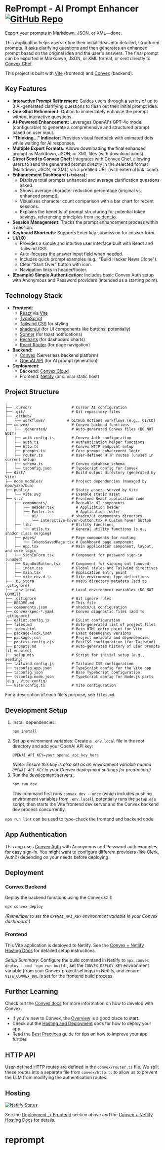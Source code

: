# RePrompt - AI Prompt Enhancer [![GitHub Repo](https://img.shields.io/badge/GitHub-Repository-blue?style=flat-square&logo=github)](https://github.com/waynesutton/promptkit)

Export your prompts in Markdown, JSON, or XML—done.

This application helps users refine their initial ideas into detailed, structured prompts. It asks clarifying questions and then generates an enhanced prompt based on the original idea and the user's answers. The final prompt can be exported in Markdown, JSON, or XML format, or sent directly to [Convex Chef](https://chef.convex.dev/).

This project is built with [Vite](https://vitejs.dev/) (frontend) and [Convex](https://convex.dev/) (backend).

## Key Features

- **Interactive Prompt Refinement:** Guides users through a series of up to 3 AI-generated clarifying questions to flesh out their initial prompt idea.
- **One-Shot Refinement:** Option to immediately enhance the prompt without interactive questions.
- **AI-Powered Enhancement:** Leverages OpenAI's GPT-4o model (configurable) to generate a comprehensive and structured prompt based on user input.
- **"Thinking..." Indicator:** Provides visual feedback with animated dots while waiting for AI responses.
- **Multiple Export Formats:** Allows downloading the final enhanced prompt as Markdown, JSON, or XML files (with download icons).
- **Direct Send to Convex Chef:** Integrates with Convex Chef, allowing users to send the generated prompt directly in the selected format (Markdown, JSON, or XML) via a prefilled URL (with external link icons).
- **Enhancement Dashboard (`/tokens`):**
  - Displays total prompts enhanced and average clarification questions asked.
  - Shows average character reduction percentage (original vs. enhanced prompt).
  - Visualizes character count comparison with a bar chart for recent sessions.
  - Explains the benefits of prompt structuring for potential token savings, referencing principles from [incident.io](https://incident.io).
- **Session Management:** Tracks the prompt enhancement process within a session.
- **Keyboard Shortcuts:** Supports Enter key submission for answer form.
- **UI/UX:**
  - Provides a simple and intuitive user interface built with React and Tailwind CSS.
  - Auto-focuses the answer input field when needed.
  - Includes quick prompt examples (e.g., "Build Hacker News Clone").
  - Clear "Start Over" button with icon.
  - Navigation links in header/footer.
- **(Example) Simple Authentication:** Includes basic Convex Auth setup with Anonymous and Password providers (intended as a starting point).

## Technology Stack

- **Frontend:**
  - [React](https://reactjs.org/) via [Vite](https://vitejs.dev/)
  - [TypeScript](https://www.typescriptlang.org/)
  - [Tailwind CSS](https://tailwindcss.com/) for styling
  - [shadcn/ui](https://ui.shadcn.com/) (for UI components like buttons, potentially)
  - [Sonner](https://sonner.emilkowal.ski/) (for toast notifications)
  - [Recharts](https://recharts.org/) (for dashboard charts)
  - [React Router](https://reactrouter.com/) (for page navigation)
- **Backend:**
  - [Convex](https://convex.dev/) (Serverless backend platform)
  - [OpenAI API](https://openai.com/api/) (for AI prompt generation)
- **Deployment:**
  - Backend: [Convex Cloud](https://convex.dev/)
  - Frontend: [Netlify](https://www.netlify.com/) (or similar static host)

## Project Structure

```
.
├── .cursor/                  # Cursor AI configuration
├── .git/                     # Git repository files
├── .github/
│   └── workflows/          # GitHub Actions workflows (e.g., CI/CD)
├── convex/                   # Convex backend functions
│   ├── _generated/           # Auto-generated Convex files (DO NOT EDIT)
│   ├── auth.config.ts        # Convex Auth configuration
│   ├── auth.ts               # Authentication helper functions
│   ├── http.ts               # Convex HTTP endpoint setup
│   ├── prompts.ts            # Core prompt enhancement logic
│   ├── router.ts             # User-defined HTTP routes (unused in current setup)
│   ├── schema.ts             # Convex database schema
│   └── tsconfig.json         # TypeScript config for Convex
├── dist/                     # Build output directory (generated by Vite)
├── node_modules/             # Project dependencies (managed by npm/yarn/bun)
├── public/                   # Static assets served by Vite
│   └── vite.svg              # Example static asset
├── src/                      # Frontend React application code
│   ├── components/           # Reusable UI components
│   │   ├── Header.tsx          # Application header
│   │   ├── Footer.tsx          # Application footer
│   │   └── ui/               # shadcn/ui components directory
│   │       └── interactive-hover-button.tsx # Custom hover button
│   ├── lib/                  # Utility functions
│   │   └── utils.ts          # General utility functions (e.g., shadcn class merging)
│   ├── pages/                # Page components for routing
│   │   └── TokensSavedPage.tsx # Dashboard page component
│   ├── App.tsx               # Main application component, layout, and core logic
│   ├── SignInForm.tsx        # Component for password sign-in (unused)
│   ├── SignOutButton.tsx     # Component for signing out (unused)
│   ├── index.css             # Global styles and Tailwind directives
│   ├── main.tsx              # Application entry point
│   └── vite-env.d.ts         # Vite environment type definitions
├── .DS_Store                 # macOS directory metadata (add to .gitignore)
├── .env.local                # Local environment variables (DO NOT COMMIT)
├── .gitignore                # Git ignore rules
├── README.md                 # This file
├── components.json           # shadcn/ui configuration
├── convex-spec-*.yaml        # Convex diagnostic files (add to .gitignore)
├── eslint.config.js          # ESLint configuration
├── files.md                  # Auto-generated list of project files
├── index.html                # Main HTML entry point for Vite
├── package-lock.json         # Exact dependency versions
├── package.json              # Project metadata and dependencies
├── postcss.config.cjs        # PostCSS configuration (for Tailwind)
├── prompts.md                # Auto-generated history of user prompts (if enabled)
├── setup.mjs                 # Script for initial setup (e.g., seeding)
├── tailwind.config.js        # Tailwind CSS configuration
├── tsconfig.app.json         # TypeScript config for the Vite app
├── tsconfig.json             # Base TypeScript configuration
├── tsconfig.node.json        # TypeScript config for Node.js parts (e.g., Vite config)
└── vite.config.ts            # Vite configuration
```

For a description of each file's purpose, see `files.md`.

## Development Setup

1.  Install dependencies:
    ```bash
    npm install
    ```
2.  Set up environment variables: Create a `.env.local` file in the root directory and add your OpenAI API key:
    ```
    OPENAI_API_KEY=your_openai_api_key_here
    ```
    _(Note: Ensure this key is also set as an environment variable named `OPENAI_API_KEY` in your Convex deployment settings for production.)_
3.  Run the development servers:
    ```bash
    npm run dev
    ```
    This command first runs `convex dev --once` (which includes pushing environment variables from `.env.local`), potentially runs the `setup.mjs` script, then starts the Vite frontend dev server and the Convex backend dev process concurrently.

`npm run lint` can be used to type-check the frontend and backend code.

## App Authentication

This app uses [Convex Auth](https://docs.convex.dev/auth) with Anonymous and Password auth examples for easy sign-in. You might want to configure different providers (like Clerk, Auth0) depending on your needs before deploying.

## Deployment

### Convex Backend

Deploy the backend functions using the Convex CLI:

```bash
npx convex deploy
```

_(Remember to set the `OPENAI_API_KEY` environment variable in your Convex dashboard.)_

### Frontend

This Vite application is deployed to Netlify. See the [Convex + Netlify Hosting Docs](https://docs.convex.dev/production/hosting/netlify) for detailed setup instructions.

_Setup Summary:_ Configure the build command in Netlify to `npx convex deploy --cmd 'npm run build'`, set the `CONVEX_DEPLOY_KEY` environment variable (from your Convex project settings) in Netlify, and ensure `VITE_CONVEX_URL` is set for the frontend build process.

## Further Learning

Check out the [Convex docs](https://docs.convex.dev/) for more information on how to develop with Convex.

- If you're new to Convex, the [Overview](https://docs.convex.dev/understanding/) is a good place to start.
- Check out the [Hosting and Deployment](https://docs.convex.dev/production/) docs for how to deploy your app.
- Read the [Best Practices](https://docs.convex.dev/understanding/best-practices/) guide for tips on how to improve your app further.

## HTTP API

User-defined HTTP routes are defined in the `convex/router.ts` file. We split these routes into a separate file from `convex/http.ts` to allow us to prevent the LLM from modifying the authentication routes.

## Hosting

[![Netlify Status](https://api.netlify.com/api/v1/badges/cc32cf44-90cd-415f-bf8c-c4af28bec482/deploy-status)](https://app.netlify.com/sites/promptkit/deploys)

See the [Deployment -> Frontend](#frontend) section above and the [Convex + Netlify Hosting Docs](https://docs.convex.dev/production/hosting/netlify) for details.

# reprompt
